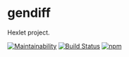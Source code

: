 # gendiff
Hexlet project.

[![Maintainability](https://api.codeclimate.com/v1/badges/4aa3d1d2ac21269dbc73/maintainability)](https://codeclimate.com/github/AndreyMork/project-lvl2-s201/maintainability)
[![Build Status](https://travis-ci.org/AndreyMork/project-lvl2-s201.svg?branch=master)](https://travis-ci.org/AndreyMork/project-lvl2-s201)
[![npm](https://img.shields.io/npm/v/aethra-gendiff.svg?style=flat)](https://www.npmjs.com/package/aethra-gendiff)
